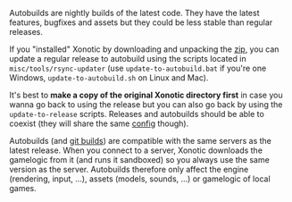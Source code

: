Autobuilds are nightly builds of the latest code. They have the latest features, bugfixes and assets but they could be less stable than regular releases. 

If you "installed" Xonotic by downloading and unpacking the [zip](http://xonotic.org/download/), you can update a regular release to autobuild using the scripts located in `misc/tools/rsync-updater` (use `update-to-autobuild.bat` if you're one Windows, `update-to-autobuild.sh` on Linux and Mac).

It's best to **make a copy of the original Xonotic directory first** in case you wanna go back to using the release but you can also go back by using the `update-to-release` scripts. Releases and autobuilds should be able to coexist (they will share the same [config](https://www.xonotic.org/faq/#config) though).

Autobuilds (and [git builds](https://gitlab.com/xonotic/xonotic/-/wikis/Repository_Access)) are compatible with the same servers as the latest release. When you connect to a server, Xonotic downloads the gamelogic from it (and runs it sandboxed) so you always use the same version as the server. Autobuilds therefore only affect the engine (rendering, input, ...), assets (models, sounds, ...) or gamelogic of local games.